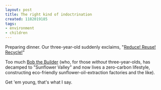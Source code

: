 ```yaml
---
layout: post
title: The right kind of indoctrination
created: 1182019185
tags:
- environment
- children
---
```

Preparing dinner. Our three-year-old suddenly exclaims, "[Reduce! Reuse! Recycle!][1]"

Too much [Bob the Builder][2] (who, for those *without* three-year-olds, has decamped to "Sunflower Valley" and now lives a zero-carbon lifestyle, constructing eco-friendly sunflower-oil-extraction factories and the like).

[1]: http://www.recycling-guide.org.uk/rrr.html
[2]: http://www.bbc.co.uk/cbeebies/bobthebuilder/

Get 'em young, that's what I say.

<!--break-->
